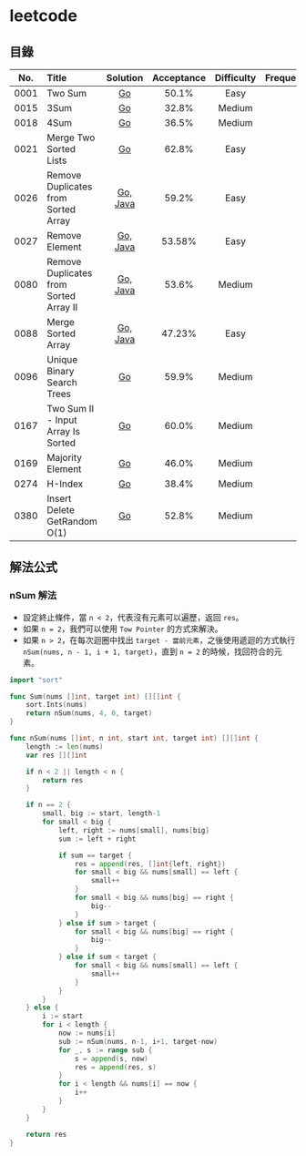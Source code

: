 # leetcode

## 目錄

| No.  | Title                                  |                                                     Solution                                                      | Acceptance | Difficulty |  Frequency |
|:----:|:---------------------------------------|:-----------------------------------------------------------------------------------------------------------------:|:----------:|:----------:|:--------:|
| 0001 | Two Sum                                |                       [Go](https://github.com/POABOB/leetcode/tree/main/0001.%20Two%20Sum)                        |   50.1%    |    Easy    ||
| 0015 | 3Sum                                   |                          [Go](https://github.com/POABOB/leetcode/tree/main/0015.%203Sum)                          |   32.8%    |   Medium   ||
| 0018 | 4Sum                                   |                          [Go](https://github.com/POABOB/leetcode/tree/main/0018.%204Sum)                          |   36.5%    |   Medium   ||
| 0021 | Merge Two Sorted Lists                 |              [Go](https://github.com/POABOB/leetcode/tree/main/0021.%20Merge%20Two%20Sorted%20Lists)              |   62.8%    |    Easy    ||
| 0026 | Remove Duplicates from Sorted Array    |   [Go, Java](https://github.com/POABOB/leetcode/tree/main/0026.%20Remove%20Duplicates%20from%20Sorted%20Array)    |   59.2%    |    Easy    ||
| 0027 | Remove Element                         |                 [Go, Java](https://github.com/POABOB/leetcode/tree/main/0027.%20Remove%20Element)                 |   53.58%   |    Easy    ||
| 0080 | Remove Duplicates from Sorted Array II | [Go, Java](https://github.com/POABOB/leetcode/tree/main/0080.%20Remove%20Duplicates%20from%20Sorted%20Array%20II) |   53.6%    |   Medium   ||
| 0088 | Merge Sorted Array                     |              [Go, Java](https://github.com/POABOB/leetcode/tree/main/0088.%20Merge%20Sorted%20Array)              |   47.23%   |    Easy    ||
| 0096 | Unique Binary Search Trees             |            [Go](https://github.com/POABOB/leetcode/tree/main/0096.%20Unique%20Binary%20Search%20Trees)            |   59.9%    |   Medium   ||
| 0167 | Two Sum II - Input Array Is Sorted     |    [Go](https://github.com/POABOB/leetcode/tree/main/0167.%20Two%20Sum%20II%20-%20Input%20Array%20Is%20Sorted)    |   60.0%    |   Medium   ||
| 0169 | Majority Element                       |                   [Go](https://github.com/POABOB/leetcode/tree/main/0169.%20Majority%20Element)                   |   46.0%    |   Medium   ||
| 0274 | H-Index                                |                        [Go](https://github.com/POABOB/leetcode/tree/main/0274.%20H-Index)                         |   38.4%    |   Medium   ||
| 0380 | Insert Delete GetRandom O(1)           |           [Go](https://github.com/POABOB/leetcode/tree/main/0380.%20Insert%20Delete%20GetRandom%20O(1))           |   52.8%    |   Medium   ||

## 解法公式

### nSum 解法

- 設定終止條件，當 `n < 2`，代表沒有元素可以遍歷，返回 `res`。
- 如果 `n = 2`，我們可以使用 `Tow Pointer` 的方式來解決。
- 如果 `n > 2`，在每次迴圈中找出 `target - 當前元素`，之後使用遞迴的方式執行 `nSum(nums, n - 1, i + 1, target)`，直到 `n = 2` 的時候，找回符合的元素。

```go
import "sort"

func Sum(nums []int, target int) [][]int {
	sort.Ints(nums)
	return nSum(nums, 4, 0, target)
}

func nSum(nums []int, n int, start int, target int) [][]int {
	length := len(nums)
	var res [][]int

	if n < 2 || length < n {
		return res
	}

	if n == 2 {
		small, big := start, length-1
		for small < big {
			left, right := nums[small], nums[big]
			sum := left + right

			if sum == target {
				res = append(res, []int{left, right})
				for small < big && nums[small] == left {
					small++
				}
				for small < big && nums[big] == right {
					big--
				}
			} else if sum > target {
				for small < big && nums[big] == right {
					big--
				}
			} else if sum < target {
				for small < big && nums[small] == left {
					small++
				}
			}
		}
	} else {
		i := start
		for i < length {
			now := nums[i]
			sub := nSum(nums, n-1, i+1, target-now)
			for _, s := range sub {
				s = append(s, now)
				res = append(res, s)
			}
			for i < length && nums[i] == now {
				i++
			}
		}
	}

	return res
}
```